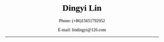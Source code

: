 <div style="margin: 0 auto;color: black;font-family: 'Times New Roman', Times, serif;text-align: center;">
    <h1 style="color: black;font-weight: 700;">Dingyi Lin</h1>
    <p>Phone: (+86)15651792952</p>
    <p>E-mail: lindingyi@126.com</p>
</div>
<hr/>
